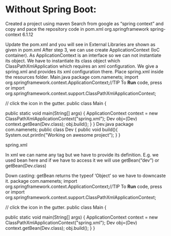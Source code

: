 # Without Spring Boot:
Created a project using maven
Search from google as “spring context” and copy and pace the repository code in pom.xml
<dependencies>
<dependency>
<groupId>org.springframework</groupId>
<artifactId>spring-context</artifactId>
<version>6.1.12</version>
</dependency>
</dependencies>

Update the pom.xml and you will see in External Libraries are shown as given in pom.xml
After step 3, we can use create ApplicationContext (IoC container). As ApplicationContext is an interface so we can not instantiate its object. We have to instantiate its class object which ClassPathXmlApplication which requires an xml configuration. We give a spring.xml and provides its xml configuration there.
Place spring.xml inside the resources folder.
Main.java
package com.namenets;
import org.springframework.context.ApplicationContext;//TIP To <b>Run</b> code, press <shortcut actionId="Run"/> or
import org.springframework.context.support.ClassPathXmlApplicationContext;


// click the <icon src="AllIcons.Actions.Execute"/> icon in the gutter.
public class Main {


public static void main(String[] args) {
ApplicationContext context = new ClassPathXmlApplicationContext("spring.xml");
Dev obj=(Dev) context.getBean(Dev.class);
obj.build();
}
}
Dev.java
package com.namenets;
public class Dev {
public void build(){
System.out.println("Working on awesome project");
}
}

spring.xml
<?xml version="1.0" encoding="UTF-8"?>
<beans xmlns="http://www.springframework.org/schema/beans"
xmlns:xsi="http://www.w3.org/2001/XMLSchema-instance"
xsi:schemaLocation="
http://www.springframework.org/schema/beans http://www.springframework.org/schema/beans/spring-beans.xsd">



   <bean id="dev" class="com.namenets.Dev">


   </bean>
</beans>

In xml we can name any tag but we have to provide its definition. E.g. we used bean here and if we have to access it we will use getBean(“dev”) or getBean(Dev.class)



Down casting:
getBean returns the typeof ‘Object’ so we have to downcaste it.
package com.namenets;
import org.springframework.context.ApplicationContext;//TIP To <b>Run</b> code, press <shortcut actionId="Run"/> or
import org.springframework.context.support.ClassPathXmlApplicationContext;


// click the <icon src="AllIcons.Actions.Execute"/> icon in the gutter.
public class Main {


public static void main(String[] args) {
ApplicationContext context = new ClassPathXmlApplicationContext("spring.xml");
Dev obj=(Dev) context.getBean(Dev.class);
obj.build();
}
}

